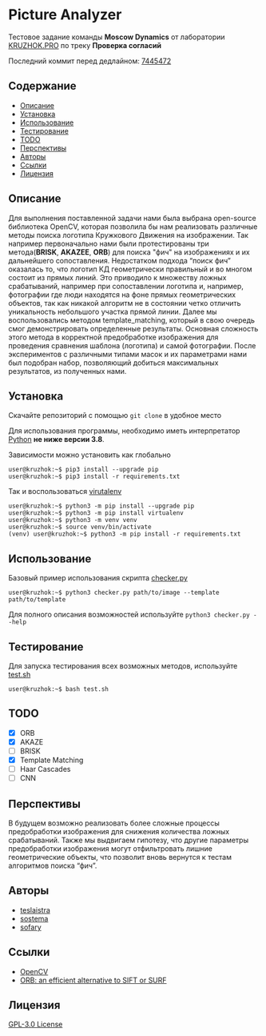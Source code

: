 # Picture Analyzer 
Тестовое задание команды **Moscow Dynamics** от лаборатории [KRUZHOK.PRO](https://KRUZHOK.PRO) по треку **Проверка согласий**

Последний коммит перед дедлайном: 
[7445472](https://github.com/teslaistra/kruzhok_picture_analyzer/commit/7445472b9432539768f1b1a8b9afea92014af272)

## Содержание
* [Описание](#описание)
* [Установка](#установка)
* [Использование](#использование)
* [Тестирование](#тестирование)
* [TODO](#todo)
* [Перспективы](#перспективы)
* [Авторы](#авторы)
* [Ссылки](#ссылки)
* [Лицензия](#лицензия)

## Описание
Для выполнения поставленной задачи нами была выбрана open-source библиотека OpenCV, 
которая позволила бы нам реализовать различные методы поиска логотипа Кружкового Движения на изображении. 
Так например первоначально нами были протестированы три метода(**BRISK**, **AKAZEE**, **ORB**) для поиска "фич" на 
изображениях и их дальнейшего сопоставления. Недостатком подхода “поиск фич” оказалась то, что логотип КД геометрически 
правильный и во многом состоит из прямых линий. Это приводило к множеству ложных срабатываний, например при сопоставлении 
логотипа и, например, фотографии где люди находятся на фоне прямых геометрических объектов, так как никакой алгоритм не 
в состоянии четко отличить уникальность небольшого участка прямой линии. 
Далее мы воспользовались методом template_matching, который в свою очередь смог демонстрировать определенные результаты. 
Основная сложность этого метода в корректной предобработке изображения для проведения сравнения шаблона (логотипа) и 
самой фотографии. После экспериментов с различными типами масок и их параметрами нами был подобран набор, позволяющий 
добиться максимальных результатов, из полученных нами. 


## Установка
Скачайте репозиторий с помощью `git clone` в удобное место

Для использования программы, необходимо иметь интерпретатор 
[Python](https://www.python.org) **не ниже версии 3.8**.

Зависимости можно установить как глобально
```console
user@kruzhok:~$ pip3 install --upgrade pip
user@kruzhok:~$ pip3 install -r requirements.txt
```

Так и воспользоваться [virutalenv](https://virtualenv.pypa.io/en/latest/)
```console
user@kruzhok:~$ python3 -m pip install --upgrade pip
user@kruzhok:~$ python3 -m pip install virtualenv
user@kruzhok:~$ python3 -m venv venv
user@kruzhok:~$ source venv/bin/activate
(venv) user@kruzhok:~$ python3 -m pip install -r requirements.txt
```

## Использование
Базовый пример использования скрипта [checker.py](checker.py)
```console
user@kruzhok:~$ python3 checker.py path/to/image --template path/to/template
```
Для полного описания возможностей используйте `python3 checker.py --help`

## Тестирование
Для запуска тестирования всех возможных методов, используйте [test.sh](test.sh)
```console
user@kruzhok:~$ bash test.sh
```

## TODO
- [x] ORB
- [x] AKAZE
- [ ] BRISK
- [x] Template Matching
- [ ] Haar Cascades
- [ ] CNN

## Перспективы
В будущем возможно реализовать более сложные процессы предобработки изображения для снижения количества ложных срабатываний. 
Также мы выдвигаем гипотезу, что другие параметры предобработки изображения могут отфильтровать лишние геометрические объекты, 
что позволит вновь вернутся к тестам алгоритмов поиска “фич”.

## Авторы
- [teslaistra](https://github.com/teslaistra)
- [sostema](https://github.com/sostema)
- [sofary](https://github.com/sofary)
  
## Ссылки
- [OpenCV](https://opencv.org)
- [ORB: an efficient alternative to SIFT or SURF](http://www.willowgarage.com/sites/default/files/orb_final.pdf)

## Лицензия
[GPL-3.0 License](LICENSE)
